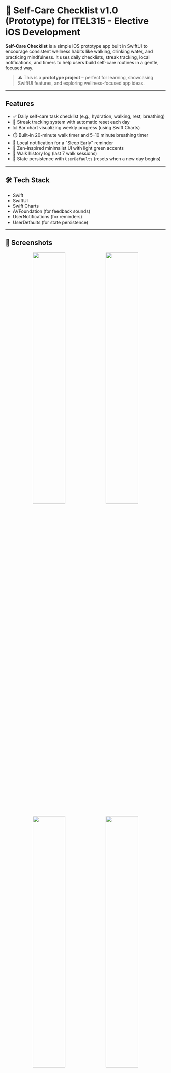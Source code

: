 # 🌿 Self-Care Checklist v1.0 (Prototype) for ITEL315 - Elective iOS Development

**Self-Care Checklist** is a simple iOS prototype app built in SwiftUI to encourage consistent wellness habits like walking, drinking water, and practicing mindfulness. It uses daily checklists, streak tracking, local notifications, and timers to help users build self-care routines in a gentle, focused way.

> ⚠️ This is a **prototype project** – perfect for learning, showcasing SwiftUI features, and exploring wellness-focused app ideas.

---

## Features

- ✅ Daily self-care task checklist (e.g., hydration, walking, rest, breathing)
- 📅 Streak tracking system with automatic reset each day
- 📊 Bar chart visualizing weekly progress (using Swift Charts)
- ⏱️ Built-in 20-minute walk timer and 5–10 minute breathing timer
- 🔔 Local notification for a "Sleep Early" reminder
- 🧘 Zen-inspired minimalist UI with light green accents
- 📆 Walk history log (last 7 walk sessions)
- 💾 State persistence with `UserDefaults` (resets when a new day begins)

---

## 🛠️ Tech Stack

- Swift
- SwiftUI
- Swift Charts
- AVFoundation (for feedback sounds)
- UserNotifications (for reminders)
- UserDefaults (for state persistence)

---

## 📸 Screenshots

<div align="center">
  <img src="https://github.com/user-attachments/assets/cbf7b521-8f87-4585-89db-e0b26d88d9bb" width="45%" />
  <img src="https://github.com/user-attachments/assets/bd81cdc8-408a-45a7-96ce-82d32e2945fb" width="45%" />
</div>
<br/>
<div align="center">
  <img src="https://github.com/user-attachments/assets/3f60296a-1ef4-459e-8836-f4c3d2c8ed16" width="45%" />
  <img src="https://github.com/user-attachments/assets/d6d5ad95-7842-4c2c-90d7-f9355b89af7f" width="45%" />
</div>
<br/>
<div align="center">
  <img src="https://github.com/user-attachments/assets/e473886c-cb20-4de2-8f4c-951df059ed7d" width="45%" />
</div>

---

## 🧪 Project Goals

This prototype demonstrates:

- Creating reusable SwiftUI components
- Persisting and resetting daily task state
- Managing sheets and timers in SwiftUI
- Using `@AppStorage` and `UserDefaults` for lightweight data storage
- Applying clean UI/UX patterns for habit-building apps

---

## 📦 Installation

1. Clone the repo:
   ```bash
   git clone https://github.com/your-username/self-care-checklist.git
   
2. Open `SelfCareChecklist.xcodeproj` in Xcode  
3. Run on simulator or iOS device (iOS 16+ recommended)

---

## ⚠️ What Could Improve (to make it more “production-ready”)

### ⚠️ File Organization

- All logic is inside `ContentView.swift`. For scalability:  
  - Move task-related logic into a separate `TaskManager.swift` or ViewModel  
  - Create a `Models/` folder for `Task`, `StreakDay`  
  - Move timer-related views to a `Views/Timers/` folder  
  - Use `Assets.xcassets` for named colors and images consistently  

### ⚠️ State Management

- Currently uses `@State` and `@AppStorage` directly in the view  
- Consider using `ObservableObject` + `@StateObject` for more scalable state management (MVVM pattern)  
- This keeps UI logic reactive and testable  

### ⚠️ Hardcoded Strings

- Strings like "Drink water" or "Take deep breaths..." are repeated in multiple places  
- Use an enum or constants file to avoid errors and allow localization later  

### ⚠️ Persistence

- Uses `UserDefaults` for everything, which is fine for prototyping  
- For scaling, consider using CoreData or `AppStorage` with shared `@ObservableObject`  

---

## Documentation

- [📱 UI Flow Diagram](docs/UI_Flow_Diagram.png) **Not 100% accurate, made using Eraser AI.**
- [🧱 Architecture Overview](docs/Architecture_Overview.png)
- [🛠️ Dev Setup Notes](docs/DEV_SETUP.md)

---

## 🧑‍💻 Author

Created by **Eissxs** – Not Cowboy, Not Guru.
